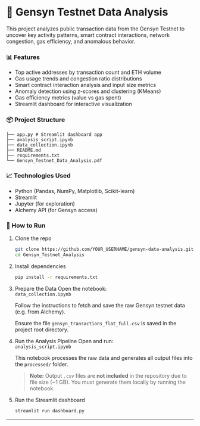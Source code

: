 # 🚀 Gensyn Testnet Data Analysis

This project analyzes public transaction data from the Gensyn Testnet to uncover key activity patterns, smart contract interactions, network congestion, gas efficiency, and anomalous behavior.

### 📊 Features

- Top active addresses by transaction count and ETH volume
- Gas usage trends and congestion ratio distributions
- Smart contract interaction analysis and input size metrics
- Anomaly detection using z-scores and clustering (KMeans)
- Gas efficiency metrics (value vs gas spent)
- Streamlit dashboard for interactive visualization

### 📦 Project Structure
```
├── app.py # Streamlit dashboard app
├── analysis_script.ipynb
├── data_collection.ipynb
├── README.md
├── requirements.txt
└── Gensyn_Testnet_Data_Analysis.pdf
```

### 📈 Technologies Used

- Python (Pandas, NumPy, Matplotlib, Scikit-learn)
- Streamlit
- Jupyter (for exploration)
- Alchemy API (for Gensyn access)

### 🚀 How to Run

1. Clone the repo  
   ```bash
   git clone https://github.com/YOUR_USERNAME/gensyn-data-analysis.git
   cd Gensyn_Testnet_Analysis
   ```
2. Install dependencies
   ```bash
   pip install -r requirements.txt
   ```
3. Prepare the Data
   Open the notebook:  
   `data_collection.ipynb`
   
   Follow the instructions to fetch and save the raw Gensyn testnet data (e.g. from Alchemy).
   
   Ensure the file `gensyn_transactions_flat_full.csv` is saved in the project root directory.

4. Run the Analysis Pipeline
   Open and run:  
   `analysis_script.ipynb`
   
   This notebook processes the raw data and generates all output files into the `processed/` folder.
   
   > **Note:** Output `.csv` files are **not included** in the repository due to file size (~1 GB). You must generate them locally by running the notebook.

5. Run the Streamlit dashboard
   ```bash
   streamlit run dashboard.py
   ```
---
